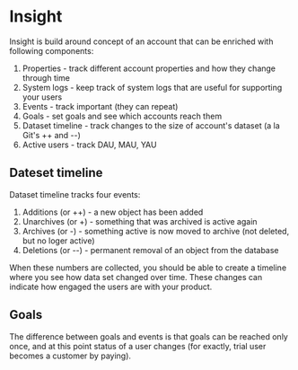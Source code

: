 # Insight

Insight is build around concept of an account that can be enriched with following components:

1. Properties       - track different account properties and how they change through time
2. System logs      - keep track of system logs that are useful for supporting your users
3. Events           - track important (they can repeat)
4. Goals            - set goals and see which accounts reach them
5. Dataset timeline - track changes to the size of account's dataset (a la Git's ++ and --)
6. Active users     - track DAU, MAU, YAU

## Dateset timeline

Dataset timeline tracks four events:

1. Additions (or ++) - a new object has been added
2. Unarchives (or +) - something that was archived is active again
3. Archives (or -) - something active is now moved to archive (not deleted, but no loger active)
4. Deletions (or --) - permanent removal of an object from the database

When these numbers are collected, you should be able to create a timeline where you see how data set changed over time. These changes can indicate how engaged the users are with your product.

## Goals

The difference between goals and events is that goals can be reached only once, and at this point status of a user changes (for exactly, trial user becomes a customer by paying).